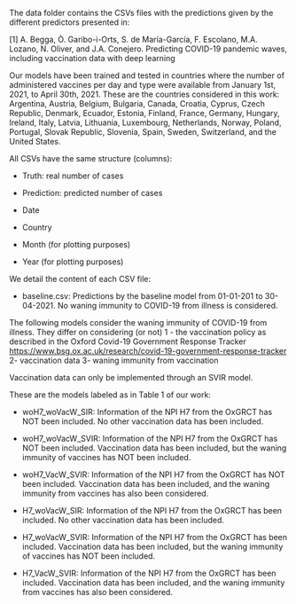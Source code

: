 The data folder contains the CSVs files with the predictions given by the different predictors presented in:

[1] A. Begga, Ò. Garibo-i-Orts, S. de María-García, F. Escolano, M.A. Lozano, N. Oliver, and J.A. Conejero. Predicting COVID-19 pandemic waves, including vaccination data with deep learning

Our models have been trained and tested in countries where the number of administered vaccines per day and type were available from January 1st, 2021, to April 30th, 2021. These are the countries considered in this work: Argentina, Austria, Belgium, Bulgaria, Canada, Croatia, Cyprus, Czech Republic, Denmark, Ecuador, Estonia, Finland, France, Germany, Hungary, Ireland, Italy, Latvia, Lithuania, Luxembourg, Netherlands, Norway, Poland, Portugal, Slovak Republic, Slovenia, Spain, Sweden, Switzerland, and the United States.

All CSVs have the same structure (columns):

  - Truth: real number of cases

  - Prediction: predicted number of cases

  - Date

  - Country

  - Month (for plotting purposes)

  - Year (for plotting purposes)

We detail the content of each CSV file:

  - baseline.csv: Predictions by the baseline model from 01-01-201 to 30-04-2021. No waning immunity to COVID-19 from illness is considered.

The following models consider the waning immunity of COVID-19 from illness. They differ on considering (or not)
1 - the vaccination policy as described in the Oxford Covid-19 Government Response Tracker https://www.bsg.ox.ac.uk/research/covid-19-government-response-tracker
2- vaccination data
3- waning immunity from vaccination

Vaccination data can only be implemented through an SVIR model.

These are the models labeled as in Table 1 of our work:

  - woH7_woVacW_SIR: Information of the NPI H7 from the OxGRCT has NOT been included. No other vaccination data has been included.

  - woH7_woVacW_SVIR: Information of the NPI H7 from the OxGRCT has NOT been included. Vaccination data has been included, but the waning immunity of vaccines has NOT been included.

  - woH7_VacW_SVIR: Information of the NPI H7 from the OxGRCT has NOT been included. Vaccination data has been included, and the waning immunity from vaccines has also been considered.

  - H7_woVacW_SIR: Information of the NPI H7 from the OxGRCT has been included. No other vaccination data has been included.

  - H7_woVacW_SVIR: Information of the NPI H7 from the OxGRCT has been included. Vaccination data has been included, but the waning immunity of vaccines has NOT been included.

  - H7_VacW_SVIR: Information of the NPI H7 from the OxGRCT has been included. Vaccination data has been included, and the waning immunity from vaccines has also been considered.
